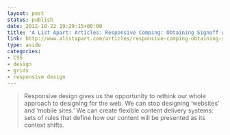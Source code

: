 ```yaml
---
layout: post
status: publish
date: 2012-10-22 19:29:15+00:00
title: 'A List Apart: Articles: Responsive Comping: Obtaining Signoff without Mockups'
link: http://www.alistapart.com/articles/responsive-comping-obtaining-signoff-with-mockups/
type: aside
categories:
- CSS
- design
- grids
- responsive design
---
```


> Responsive design gives us the opportunity to rethink our whole approach to designing for the web. We can stop designing ‘websites’ and ‘mobile sites.’ We can create flexible content delivery systems: sets of rules that define how our content will be presented as its context shifts.
